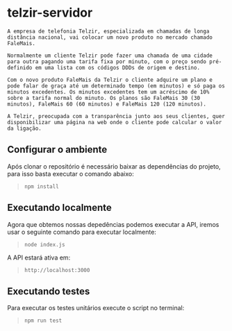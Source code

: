 # telzir-servidor
    A empresa de telefonia Telzir, especializada em chamadas de longa distância nacional, vai colocar um novo produto no mercado chamado FaleMais. 
 
    Normalmente um cliente Telzir pode fazer uma chamada de uma cidade para outra pagando uma tarifa fixa por minuto, com o preço sendo pré-definido em uma lista com os códigos DDDs de origem e destino.

    Com o novo produto FaleMais da Telzir o cliente adquire um plano e pode falar de graça até um determinado tempo (em minutos) e só paga os minutos excedentes. Os minutos excedentes tem um acréscimo de 10% sobre a tarifa normal do minuto. Os planos são FaleMais 30 (30 minutos), FaleMais 60 (60 minutos) e FaleMais 120 (120 minutos). 
 
    A Telzir, preocupada com a transparência junto aos seus clientes, quer disponibilizar uma página na web onde o cliente pode calcular o valor da ligação.

## Configurar o ambiente

Após clonar o repositório é necessário baixar as dependências do projeto, para isso basta executar o comando abaixo:

> `npm install`

## Executando localmente

Agora que obtemos nossas depedências podemos executar a API, iremos usar o seguinte comando para executar localmente:

> `node index.js`

A API estará ativa em:

> `http://localhost:3000`

## Executando testes

Para executar os testes unitários execute o script no terminal:

> `npm run test`
